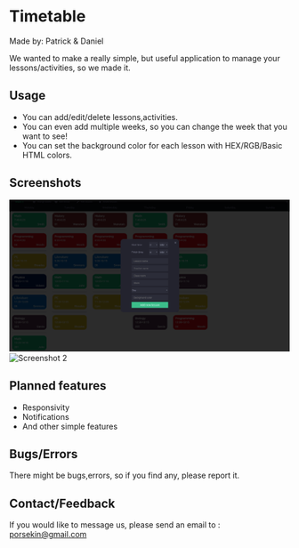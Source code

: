 # Timetable

Made by: Patrick & Daniel

We wanted to make a really simple, but useful application to manage your lessons/activities, so we made it.

## Usage

- You can add/edit/delete lessons,activities.
- You can even add multiple weeks, so you can change the week that you want to see!
- You can set the background color for each lesson with HEX/RGB/Basic HTML colors.

## Screenshots

![Screenshot 1](/addUI.png)
![Screenshot 2](https://imgur.com/a/p7ILdTH)

## Planned features

- Responsivity
- Notifications
- And other simple features

## Bugs/Errors

There might be bugs,errors, so if you find any, please report it.

## Contact/Feedback
If you would like to message us, please send an email to : porsekin@gmail.com
